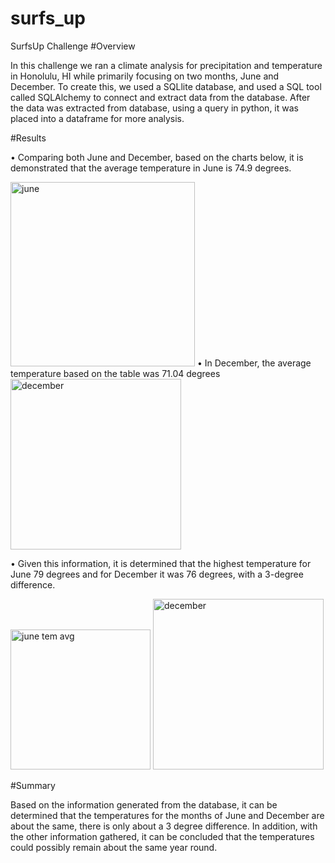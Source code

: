 # surfs_up

SurfsUp Challenge
#Overview

In this challenge we ran a climate analysis for precipitation and temperature in Honolulu, HI  while primarily focusing on two months, June and December. To create this, we used a SQLlite database, and used a SQL tool called SQLAlchemy  to connect and extract data from the database. After the data was extracted from database, using a query in python, it was placed into a dataframe for more analysis.

#Results

•	Comparing both June and December, based on the charts below, it is demonstrated that the average temperature in June is 74.9 degrees.

<img width="295" alt="june" src="https://user-images.githubusercontent.com/99380969/170911978-34922575-2d75-4db3-923c-27d93adfbc59.png">
•	In December, the average temperature based on the table was 71.04 degrees

<img width="273" alt="december" src="https://user-images.githubusercontent.com/99380969/170912044-6311ac8d-1bd6-4910-9d93-2f7cf40e9cda.png">

•	Given this information, it is determined that the highest temperature for June 79 degrees and for December it was 76 degrees, with a 3-degree difference.

<img width="224" alt="june tem avg" src="https://user-images.githubusercontent.com/99380969/170912360-c619df09-ae4f-44cb-8a54-1ad795a9109f.png">

<img width="273" alt="december" src="https://user-images.githubusercontent.com/99380969/170912363-0dcca291-16b9-479e-84b1-c102202b4491.png">


#Summary

Based on the information generated from the database, it can be determined that the temperatures for the months of June and December are about the same, there is only about a 3 degree difference. In addition, with the other information gathered, it can be concluded that the temperatures could possibly remain about the same year round.
